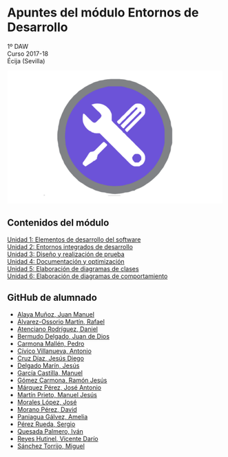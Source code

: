 # Apuntes del módulo Entornos de Desarrollo

1º DAW  
Curso 2017-18  
Écija (Sevilla)  

![Entornos de desarrollo](img/entornosdesarrollo.png)


## Contenidos del módulo

[Unidad 1: Elementos de desarrollo del software](1.ELEMENTOS.md)   
[Unidad 2: Entornos integrados de desarrollo](2.ENTORNOS.md)  
[Unidad 3: Diseño y realización de prueba](3.PRUEBAS.md)  
[Unidad 4: Documentación y optimización](4.DOCUMENTACION.md)  
[Unidad 5: Elaboración de diagramas de clases](5.DIAGRAMAS_CLASES.md)  
[Unidad 6: Elaboración de diagramas de comportamiento](6.DIAGRAMAS_COMPORTAMIENTO.md)    


## GitHub de alumnado

- [Alaya Muñoz, Juan Manuel](https://github.com/JMTR25)
- [Álvarez-Ossorio Martín, Rafael](https://github.com/raom30)
- [Atenciano Rodríguez, Daniel](https://github.com/daniatenciano)
- [Bermudo Delgado, Juan de Dios](https://github.com/ezxioj87)
- [Carmona Mallén, Pedro](https://github.com/pcarmona14)
- [Cívico Villanueva, Antonio]( https://github.com/civico91)
- [Cruz Díaz, Jesús Diego](https://github.com/diegocd)
- [Delgado Marín, Jesús](https://github.com/Jesusdm92)
- [García Castilla, Manuel](https://github.com/ManuelGC98)
- [Gómez Carmona, Ramón Jesús](https://github.com/ComandPromt)
- [Márquez Pérez, José Antonio](https://github.com/santonio97)
- [Martín Prieto, Manuel Jesús](https://github.com/M25R4PTOR)
- [Morales López, José](https://github.com/jomolo96)
- [Morano Pérez, David](https://github.com/davidmoranoperez)
- [Paniagua Gálvez, Amelia]( https://github.com/AmeliaPaniagua)
- [Pérez Rueda, Sergio](https://github.com/sergioperezrueda)
- [Quesada Palmero, Iván](https://github.com/ivanquesadapalmero)
- [Reyes Hutinel, Vicente Darío](https://github.com/xMapaxee)
- [Sánchez Torrijo, Miguel](https://github.com/miguelst1)






